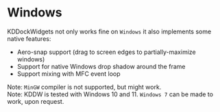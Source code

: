 # Windows

KDDockWidgets not only works fine on `Windows` it also implements some native features:
- Aero-snap support (drag to screen edges to partially-maximize windows)
- Support for native Windows drop shadow around the frame
- Support mixing with MFC event loop

Note: `MinGW` compiler is not supported, but might work.<br>
Note: KDDW is tested with Windows 10 and 11. `Windows 7` can be made to work, upon request.
